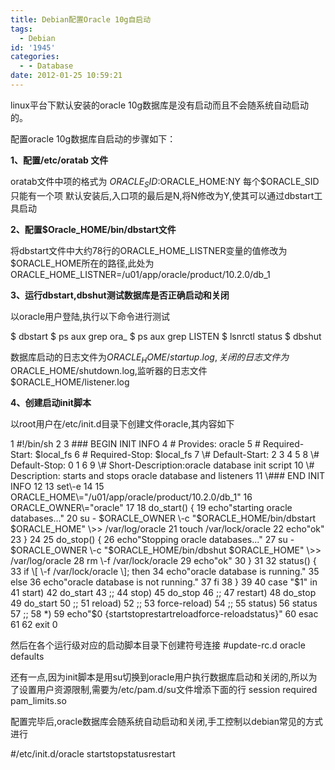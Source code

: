 ```yaml
---
title: Debian配置Oracle 10g自启动
tags:
  - Debian
id: '1945'
categories:
  - - Database
date: 2012-01-25 10:59:21
---
```


linux平台下默认安装的oracle 10g数据库是没有启动而且不会随系统自动启动的。
<!-- more -->
配置oracle 10g数据库自启动的步骤如下：

**1、配置/etc/oratab 文件**

oratab文件中项的格式为
$ORACLE_SID:$ORACLE_HOME:NY
每个$ORACLE_SID只能有一个项
默认安装后,入口项的最后是N,将N修改为Y,使其可以通过dbstart工具启动

**2、配置$Oracle_HOME/bin/dbstart文件**

将dbstart文件中大约78行的ORACLE_HOME_LISTNER变量的值修改为$ORACLE_HOME所在的路径,此处为
ORACLE_HOME_LISTNER=/u01/app/oracle/product/10.2.0/db_1

**3、运行dbstart,dbshut测试数据库是否正确启动和关闭**

以oracle用户登陆,执行以下命令进行测试

$ dbstart
$ ps aux grep ora_
$ ps aux grep LISTEN
$ lsnrctl status
$ dbshut

数据库启动的日志文件为$ORACLE_HOME/startup.log,关闭的日志文件为$ORACLE_HOME/shutdown.log,监听器的日志文件$ORACLE_HOME/listener.log

**4、创建启动init脚本**

以root用户在/etc/init.d目录下创建文件oracle,其内容如下

 1 #!/bin/sh
 2 
 3 \### BEGIN INIT INFO
 4 \# Provides: oracle
 5 \# Required-Start: $local_fs
 6 \# Required-Stop: $local_fs
 7 \# Default-Start: 2 3 4 5
 8 \# Default-Stop: 0 1 6
 9 \# Short-Description:oracle database init script
10 \# Description: starts and stops oracle database and listeners
11 \### END INIT INFO
12 
13 set\-e
14 
15 ORACLE_HOME\="/u01/app/oracle/product/10.2.0/db_1"
16 ORACLE_OWNER\="oracle"
17 
18 do_start() {
19     echo"starting oracle databases..."
20     su - $ORACLE_OWNER \-c "$ORACLE_HOME/bin/dbstart $ORACLE_HOME" \>> /var/log/oracle
21     touch /var/lock/oracle
22     echo"ok"
23 }
24 
25 do_stop() {
26     echo"Stopping oracle databases..."
27     su - $ORACLE_OWNER \-c "$ORACLE_HOME/bin/dbshut $ORACLE_HOME" \>> /var/log/oracle
28     rm \-f /var/lock/oracle
29     echo"ok"
30 }
31 
32 status() {
33     if \[ \-f /var/lock/oracle \]; then
34         echo"oracle database is running."
35     else
36         echo"oracle database is not running."
37     fi
38 }
39 
40 case "$1" in
41     start)
42         do_start
43         ;;
44     stop)
45         do_stop
46         ;;
47     restart)
48         do_stop
49         do_start
50         ;;
51     reload)
52         ;;
53     force-reload)
54         ;;
55     status)
56         status
57         ;;
58     *)
59         echo"$0 {startstoprestartreloadforce-reloadstatus}"
60 esac
61 
62 exit 0

然后在各个运行级对应的启动脚本目录下创建符号连接
#update-rc.d oracle defaults

还有一点,因为init脚本是用su切换到oracle用户执行数据库启动和关闭的,所以为了设置用户资源限制,需要为/etc/pam.d/su文件增添下面的行
session required pam_limits.so

配置完毕后,oracle数据库会随系统自动启动和关闭,手工控制以debian常见的方式进行

#/etc/init.d/oracle startstopstatusrestart